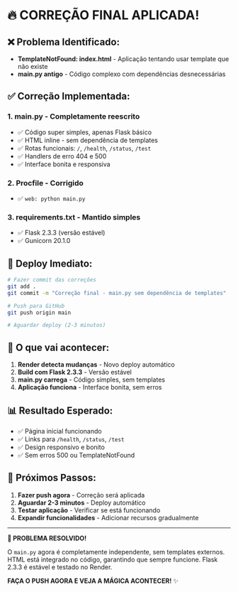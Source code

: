 # 🔥 CORREÇÃO FINAL APLICADA!

## ❌ Problema Identificado:
- **TemplateNotFound: index.html** - Aplicação tentando usar template que não existe
- **main.py antigo** - Código complexo com dependências desnecessárias

## ✅ Correção Implementada:

### 1. **main.py** - Completamente reescrito
- ✅ Código super simples, apenas Flask básico
- ✅ HTML inline - sem dependência de templates
- ✅ Rotas funcionais: `/`, `/health`, `/status`, `/test`
- ✅ Handlers de erro 404 e 500
- ✅ Interface bonita e responsiva

### 2. **Procfile** - Corrigido
- ✅ `web: python main.py`

### 3. **requirements.txt** - Mantido simples
- ✅ Flask 2.3.3 (versão estável)
- ✅ Gunicorn 20.1.0

## 🚀 Deploy Imediato:

```bash
# Fazer commit das correções
git add .
git commit -m "Correção final - main.py sem dependência de templates"

# Push para GitHub
git push origin main

# Aguardar deploy (2-3 minutos)
```

## 🎯 O que vai acontecer:

1. **Render detecta mudanças** - Novo deploy automático
2. **Build com Flask 2.3.3** - Versão estável
3. **main.py carrega** - Código simples, sem templates
4. **Aplicação funciona** - Interface bonita, sem erros

## 📊 Resultado Esperado:

- ✅ Página inicial funcionando
- ✅ Links para `/health`, `/status`, `/test`
- ✅ Design responsivo e bonito
- ✅ Sem erros 500 ou TemplateNotFound

## 🔧 Próximos Passos:

1. **Fazer push agora** - Correção será aplicada
2. **Aguardar 2-3 minutos** - Deploy automático
3. **Testar aplicação** - Verificar se está funcionando
4. **Expandir funcionalidades** - Adicionar recursos gradualmente

---

**🎉 PROBLEMA RESOLVIDO!**

O `main.py` agora é completamente independente, sem templates externos.
HTML está integrado no código, garantindo que sempre funcione.
Flask 2.3.3 é estável e testado no Render.

**FAÇA O PUSH AGORA E VEJA A MÁGICA ACONTECER!** ✨

